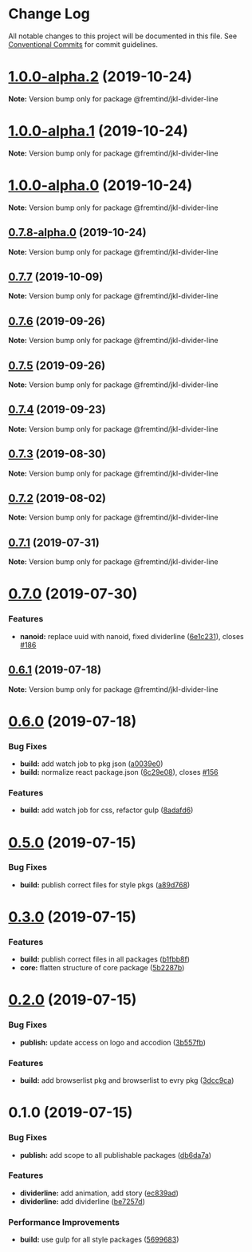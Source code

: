 # Change Log

All notable changes to this project will be documented in this file.
See [Conventional Commits](https://conventionalcommits.org) for commit guidelines.

# [1.0.0-alpha.2](https://github.com/fremtind/jokul/compare/@fremtind/jkl-divider-line@1.0.0-alpha.1...@fremtind/jkl-divider-line@1.0.0-alpha.2) (2019-10-24)

**Note:** Version bump only for package @fremtind/jkl-divider-line





# [1.0.0-alpha.1](https://github.com/fremtind/jokul/compare/@fremtind/jkl-divider-line@1.0.0-alpha.0...@fremtind/jkl-divider-line@1.0.0-alpha.1) (2019-10-24)

**Note:** Version bump only for package @fremtind/jkl-divider-line





# [1.0.0-alpha.0](https://github.com/fremtind/jokul/compare/@fremtind/jkl-divider-line@0.7.8-alpha.0...@fremtind/jkl-divider-line@1.0.0-alpha.0) (2019-10-24)

**Note:** Version bump only for package @fremtind/jkl-divider-line





## [0.7.8-alpha.0](https://github.com/fremtind/jokul/compare/@fremtind/jkl-divider-line@0.7.7...@fremtind/jkl-divider-line@0.7.8-alpha.0) (2019-10-24)

**Note:** Version bump only for package @fremtind/jkl-divider-line





## [0.7.7](https://github.com/fremtind/jokul/compare/@fremtind/jkl-divider-line@0.7.6...@fremtind/jkl-divider-line@0.7.7) (2019-10-09)

**Note:** Version bump only for package @fremtind/jkl-divider-line





## [0.7.6](https://github.com/fremtind/jokul/compare/@fremtind/jkl-divider-line@0.7.5...@fremtind/jkl-divider-line@0.7.6) (2019-09-26)

**Note:** Version bump only for package @fremtind/jkl-divider-line





## [0.7.5](https://github.com/fremtind/jokul/compare/@fremtind/jkl-divider-line@0.7.4...@fremtind/jkl-divider-line@0.7.5) (2019-09-26)

**Note:** Version bump only for package @fremtind/jkl-divider-line





## [0.7.4](https://github.com/fremtind/jokul/compare/@fremtind/jkl-divider-line@0.7.3...@fremtind/jkl-divider-line@0.7.4) (2019-09-23)

**Note:** Version bump only for package @fremtind/jkl-divider-line





## [0.7.3](https://github.com/fremtind/jokul/compare/@fremtind/jkl-divider-line@0.7.2...@fremtind/jkl-divider-line@0.7.3) (2019-08-30)

**Note:** Version bump only for package @fremtind/jkl-divider-line





## [0.7.2](https://github.com/fremtind/jokul/compare/@fremtind/jkl-divider-line@0.7.1...@fremtind/jkl-divider-line@0.7.2) (2019-08-02)

**Note:** Version bump only for package @fremtind/jkl-divider-line





## [0.7.1](https://github.com/fremtind/jokul/compare/@fremtind/jkl-divider-line@0.7.0...@fremtind/jkl-divider-line@0.7.1) (2019-07-31)

**Note:** Version bump only for package @fremtind/jkl-divider-line





# [0.7.0](https://github.com/fremtind/jokul/compare/@fremtind/jkl-divider-line@0.6.1...@fremtind/jkl-divider-line@0.7.0) (2019-07-30)


### Features

* **nanoid:** replace uuid with nanoid, fixed dividerline ([6e1c231](https://github.com/fremtind/jokul/commit/6e1c231)), closes [#186](https://github.com/fremtind/jokul/issues/186)





## [0.6.1](https://github.com/fremtind/jokul/compare/@fremtind/jkl-divider-line@0.6.0...@fremtind/jkl-divider-line@0.6.1) (2019-07-18)

**Note:** Version bump only for package @fremtind/jkl-divider-line





# [0.6.0](https://github.com/fremtind/jokul/compare/@fremtind/jkl-divider-line@0.5.0...@fremtind/jkl-divider-line@0.6.0) (2019-07-18)


### Bug Fixes

* **build:** add watch job to pkg json ([a0039e0](https://github.com/fremtind/jokul/commit/a0039e0))
* **build:** normalize react package.json ([6c29e08](https://github.com/fremtind/jokul/commit/6c29e08)), closes [#156](https://github.com/fremtind/jokul/issues/156)


### Features

* **build:** add watch job for css, refactor gulp ([8adafd6](https://github.com/fremtind/jokul/commit/8adafd6))





# [0.5.0](https://github.com/fremtind/jokul/compare/@fremtind/jkl-divider-line@0.3.0...@fremtind/jkl-divider-line@0.5.0) (2019-07-15)


### Bug Fixes

* **build:** publish correct files for style pkgs ([a89d768](https://github.com/fremtind/jokul/commit/a89d768))





# [0.3.0](https://github.com/fremtind/jokul/compare/@fremtind/jkl-divider-line@0.2.0...@fremtind/jkl-divider-line@0.3.0) (2019-07-15)


### Features

* **build:** publish correct files in all packages ([b1fbb8f](https://github.com/fremtind/jokul/commit/b1fbb8f))
* **core:** flatten structure of core package ([5b2287b](https://github.com/fremtind/jokul/commit/5b2287b))





# [0.2.0](https://github.com/fremtind/jokul/compare/@fremtind/jkl-divider-line@0.1.0...@fremtind/jkl-divider-line@0.2.0) (2019-07-15)

### Bug Fixes

-   **publish:** update access on logo and accodion ([3b557fb](https://github.com/fremtind/jokul/commit/3b557fb))

### Features

-   **build:** add browserlist pkg and browserlist to evry pkg ([3dcc9ca](https://github.com/fremtind/jokul/commit/3dcc9ca))

# 0.1.0 (2019-07-15)

### Bug Fixes

-   **publish:** add scope to all publishable packages ([db6da7a](https://github.com/fremtind/jokul/commit/db6da7a))

### Features

-   **dividerline:** add animation, add story ([ec839ad](https://github.com/fremtind/jokul/commit/ec839ad))
-   **dividerline:** add dividerline ([be7257d](https://github.com/fremtind/jokul/commit/be7257d))

### Performance Improvements

-   **build:** use gulp for all style packages ([5699683](https://github.com/fremtind/jokul/commit/5699683))
